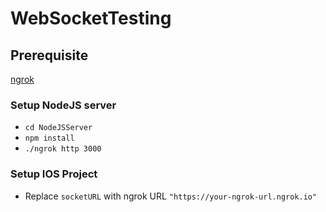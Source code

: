 # WebSocketTesting

## Prerequisite

[ngrok](https://ngrok.com/download)

### Setup NodeJS server

- `cd NodeJSServer`
- `npm install`
- `./ngrok http 3000`

### Setup IOS Project

- Replace `socketURL` with ngrok URL `"https://your-ngrok-url.ngrok.io"`
